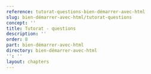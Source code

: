 ```yaml
---
reference: tutorat-questions-bien-démarrer-avec-html
slug: bien-démarrer-avec-html/tutorat-questions
concept: ''
title: Tutorat - questions
description: ''
order: 8
part: bien-démarrer-avec-html
directory: bien-démarrer-avec-html
'': ''
layout: chapters
---
```

